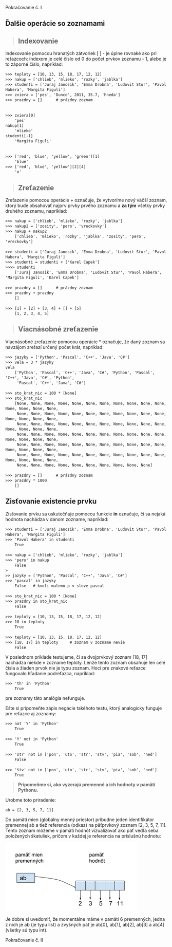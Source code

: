 
Pokračovanie č. I

## Ďalšie operácie so zoznamami

> ## Indexovanie
Indexovanie pomocou hranatých zátvoriek [ ] - je úplne rovnaké ako pri reťazcoch: indexom je celé číslo od 0 do počet prvkov zoznamu - 1, alebo je to záporné číslo, napríklad:
~~~
>>> teploty = [10, 13, 15, 18, 17, 12, 12]
>>> nakup = ['chlieb', 'mlieko', 'rozky', 'jablka']
>>> studenti = ['Juraj Janosik', 'Emma Drobna', 'Ludovit Stur', 'Pavol Habera', 'Margita Figuli']
>>> zviera = ['pes', 'Dunco', 2011, 35.7, 'hneda']
>>> prazdny = []      # prázdny zoznam


>>> zviera[0]
    'pes'
nakup[1]
    'mlieko'
studenti[-1]
    'Margita Figuli'


>>> ['red', 'blue', 'yellow', 'green'][1]
    'blue'
>>> ['red', 'blue', 'yellow'][2][4]
    'o'
~~~

> ## Zreťazenie 
Zreťazenie pomocou operácie + označuje, že vytvoríme nový väčší zoznam, ktorý bude obsahovať najprv prvky prvého zoznamu a **za tým** všetky prvky druhého zoznamu, napríklad:
~~~
>>> nakup = ['chlieb', 'mlieko', 'rozky', 'jablka']
>>> nakup2 = ['zosity', 'pero', 'vreckovky']
>>> nakup + nakup2
    ['chlieb', 'mlieko', 'rozky', 'jablka', 'zosity', 'pero', 'vreckovky']

>>> studenti = ['Juraj Janosik', 'Emma Drobna', 'Ludovit Stur', 'Pavol Habera', 'Margita Figuli']
>>> studenti = studenti + ['Karel Capek']
>>>> studenti
    ['Juraj Janosik', 'Emma Drobna', 'Ludovit Stur', 'Pavol Habera', 'Margita Figuli', 'Karel Capek']

>>> prazdny = []      # prázdny zoznam
>>> prazdny + prazdny
    []

>>> [1] + [2] + [3, 4] + [] + [5]
    [1, 2, 3, 4, 5]
~~~

> ## Viacnásobné zreťazenie
Viacnásobné zreťazenie pomocou operácie * označuje, že daný zoznam sa navzájom zreťazí určený počet krát, napríklad:
~~~
>>> jazyky = ['Python', 'Pascal', 'C++', 'Java', 'C#']
>>> vela = 3 * jazyky
vela
    ['Python', 'Pascal', 'C++', 'Java', 'C#', 'Python', 'Pascal', 'C++', 'Java', 'C#', 'Python',
     'Pascal', 'C++', 'Java', 'C#']

>>> sto_krat_nic = 100 * [None]
>>> sto_krat_nic
    [None, None, None, None, None, None, None, None, None, None, None, None, None, None, None,
     None, None, None, None, None, None, None, None, None, None, None, None, None, None, None,
     None, None, None, None, None, None, None, None, None, None, None, None, None, None, None,
     None, None, None, None, None, None, None, None, None, None, None, None, None, None, None,
     None, None, None, None, None, None, None, None, None, None, None, None, None, None, None,
     None, None, None, None, None, None, None, None, None, None, None, None, None, None, None,
     None, None, None, None, None, None, None, None, None, None]

>>> prazdny = []      # prázdny zoznam
>>> prazdny * 1000
    []
~~~

## Zisťovanie existencie prvku
Zisťovanie prvku sa uskutočňuje pomocou funkcie **in** označuje, či sa nejaká hodnota nachádza v danom zozname, napríklad:
~~~
>>> studenti = ['Juraj Janosik', 'Emma Drobna', 'Ludovit Stur', 'Pavol Habera', 'Margita Figuli']
>>> 'Pavol Habera' in studenti
    True

>>> nakup = ['chlieb', 'mlieko', 'rozky', 'jablka']
>>> 'pero' in nakup
    False
>
>> jazyky = ['Python', 'Pascal', 'C++', 'Java', 'C#']
>>> 'pascal' in jazyky
    False   # kvoli malemu p v slove pascal

>>> sto_krat_nic = 100 * [None]
>>> prazdny in sto_krat_nic
    False

>>> teploty = [10, 13, 15, 18, 17, 12, 12]
>>> 18 in teploty
    True

>>> teploty = [10, 13, 15, 18, 17, 12, 12]
>>> [18, 17] in teploty     # zoznam v zozname nevie
    False
~~~
V poslednom príklade testujeme, či sa dvojprvkový zoznam [18, 17] nachádza niekde v zozname teploty. Lenže tento zoznam obsahuje len celé čísla a žiaden prvok nie je typu zoznam. Hoci pre znakové reťazce fungovalo hľadanie podreťazca, napríklad:
~~~
>>> 'th' in 'Python'
    True
~~~
pre zoznamy táto analógia nefunguje.

Ešte si pripomeňte zápis negácie takéhoto testu, ktorý analogicky funguje pre reťazce aj zoznamy:
~~~
>>> not 'Y' in 'Python'
    True

>>> 'Y' not in 'Python'
    True

>>> 'str' not in ['pon', 'uto', 'str', 'stv', 'pia', 'sob', 'ned']
    False

>>> 'štv' not in ['pon', 'uto', 'str', 'stv', 'pia', 'sob', 'ned']
    True
~~~
> **Pripomeňme si, ako vyzerajú premenné a ich hodnoty v pamäti Pythonu.**

 Urobme toto priradenie:
 ~~~
 ab = [2, 3, 5, 7, 11]
 ~~~
 Do pamäti mien (globálny menný priestor) pribudne jeden identifikátor premennej ab a tiež referencia (odkaz) na päťprvkový zoznam [2, 3, 5, 7, 11]. Tento zoznam môžeme v pamäti hodnôt vizualizovať ako päť vedľa seba položených škatuliek, pričom v každej je referencia na príslušnú hodnotu:

 ![](./Tahaky_dokumenty_obrazky/Zoznam_v_pamati.png)

 Je dobre si uvedomiť, že momentálne máme v pamäti 6 premenných, jedna z nich je ab (je typu list) a zvyšných päť je ab[0], ab[1], ab[2], ab[3] a ab[4] (všetky sú typu int).

Pokračovanie č. II



